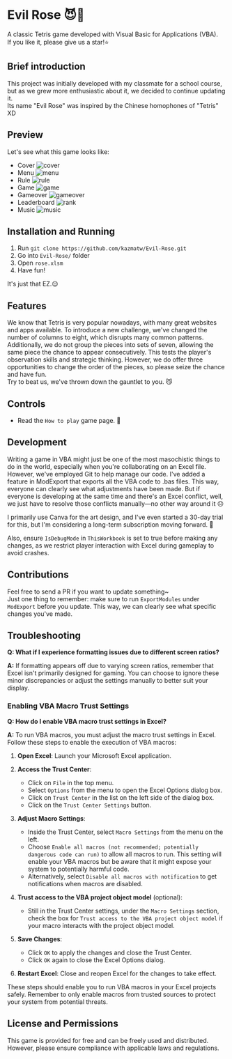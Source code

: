 # Evil Rose 😈🌹

A classic Tetris game developed with Visual Basic for Applications (VBA).  
If you like it, please give us a star!⭐️

## Brief introduction

This project was initially developed with my classmate for a school course, but as we grew more enthusiastic about it, we decided to continue updating it.  
Its name "Evil Rose" was inspired by the Chinese homophones of "Tetris" XD

## Preview

Let's see what this game looks like:

- Cover
  ![cover](./Picture/preview_cover.png)
- Menu
  ![menu](./Picture/preview_menu.png)
- Rule
  ![rule](./Picture/preview_rules.png)
- Game
  ![game](./Picture/preview_game.png)
- Gameover
  ![gameover](./Picture/preview_gameover.png)
- Leaderboard
  ![rank](./Picture/preview_rank.png)
- Music
  ![music](./Picture/preview_music.png)

## Installation and Running

1. Run `git clone https://github.com/kazmatw/Evil-Rose.git`
2. Go into `Evil-Rose/` folder
3. Open `rose.xlsm`
4. Have fun!

It's just that EZ.😌

## Features

We know that Tetris is very popular nowadays, with many great websites and apps available. To introduce a new challenge, we've changed the number of columns to eight, which disrupts many common patterns. Additionally, we do not group the pieces into sets of seven, allowing the same piece the chance to appear consecutively. This tests the player's observation skills and strategic thinking. However, we do offer three opportunities to change the order of the pieces, so please seize the chance and have fun.  
Try to beat us, we've thrown down the gauntlet to you. 😼

## Controls

- Read the `How to play` game page. 📖

## Development

Writing a game in VBA might just be one of the most masochistic things to do in the world, especially when you're collaborating on an Excel file. However, we've employed Git to help manage our code. I've added a feature in ModExport that exports all the VBA code to .bas files. This way, everyone can clearly see what adjustments have been made. But if everyone is developing at the same time and there's an Excel conflict, well, we just have to resolve those conflicts manually—no other way around it ☹️

I primarily use Canva for the art design, and I've even started a 30-day trial for this, but I'm considering a long-term subscription moving forward. 🤔

Also, ensure `IsDebugMode` in `ThisWorkbook` is set to true before making any changes, as we restrict player interaction with Excel during gameplay to avoid crashes.

## Contributions

Feel free to send a PR if you want to update something~  
Just one thing to remember: make sure to run `ExportModules` under `ModExport` before you update. This way, we can clearly see what specific changes you've made.

## Troubleshooting
**Q: What if I experience formatting issues due to different screen ratios?**

**A:** If formatting appears off due to varying screen ratios, remember that Excel isn't primarily designed for gaming. You can choose to ignore these minor discrepancies or adjust the settings manually to better suit your display.


### Enabling VBA Macro Trust Settings

**Q: How do I enable VBA macro trust settings in Excel?**

**A:** To run VBA macros, you must adjust the macro trust settings in Excel. Follow these steps to enable the execution of VBA macros:

1. **Open Excel**: Launch your Microsoft Excel application.
2. **Access the Trust Center**:
   - Click on `File` in the top menu.
   - Select `Options` from the menu to open the Excel Options dialog box.
   - Click on `Trust Center` in the list on the left side of the dialog box.
   - Click on the `Trust Center Settings` button.

3. **Adjust Macro Settings**:
   - Inside the Trust Center, select `Macro Settings` from the menu on the left.
   - Choose `Enable all macros (not recommended; potentially dangerous code can run)` to allow all macros to run. This setting will enable your VBA macros but be aware that it might expose your system to potentially harmful code.
   - Alternatively, select `Disable all macros with notification` to get notifications when macros are disabled.

4. **Trust access to the VBA project object model** (optional):
   - Still in the Trust Center settings, under the `Macro Settings` section, check the box for `Trust access to the VBA project object model` if your macro interacts with the project object model.

5. **Save Changes**:
   - Click `OK` to apply the changes and close the Trust Center.
   - Click `OK` again to close the Excel Options dialog.

6. **Restart Excel**: Close and reopen Excel for the changes to take effect.

These steps should enable you to run VBA macros in your Excel projects safely. Remember to only enable macros from trusted sources to protect your system from potential threats.

## License and Permissions

This game is provided for free and can be freely used and distributed. However, please ensure compliance with applicable laws and regulations.
